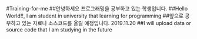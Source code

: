 #Training-for-me
##안녕하세요 프로그래밍을 공부하고 있는 학생입니다.
##Hello World!!, I am student in university that learning for programming
##앞으로 공부하고 있는 자료나 소스코드를 올릴 예정입니다. 2019.11.20
##I will upload data or source code that I am studying in the future
